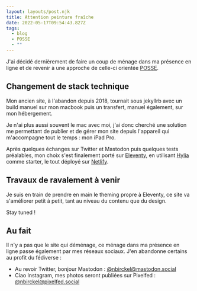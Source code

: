 ```yaml
---
layout: layouts/post.njk
title: Attention peinture fraîche
date: 2022-05-17T09:54:43.827Z
tags:
  - blog
  - POSSE
  - ""
---
```

J'ai décidé dernièrement de faire un coup de ménage dans ma présence en ligne et de revenir à une approche de celle-ci orientée [POSSE](https://indieweb.org/POSSE).

## Changement de stack technique

Mon ancien site, à l'abandon depuis 2018, tournait sous jekyllrb avec un build manuel sur mon macbook puis un transfert, manuel également, sur mon hébergement.

Je n'ai plus aussi souvent le mac avec moi, j'ai donc cherché une solution me permettant de publier et de gérer mon site depuis l'appareil qui m'accompagne tout le temps : mon iPad Pro.

Après quelques échanges sur Twitter et Mastodon puis quelques tests préalables, mon choix s'est finalement porté sur [Eleventy](https://www.11ty.dev/), en utilisant [Hylia ](https://hylia.website/)comme starter, le tout déployé sur [Netlify](https://www.netlify.com/).

## Travaux de ravalement à venir

Je suis en train de prendre en main le theming propre à Eleventy, ce site va s'améliorer petit à petit, tant au niveau du contenu que du design.

Stay tuned !

## Au fait 

Il n'y a pas que le site qui déménage, ce ménage dans ma présence en ligne passe également par mes réseaux sociaux. J'en abandonne certains au profit du fédiverse :

* Au revoir Twitter, bonjour Mastodon : [@nbirckel@mastodon.social](https://mastodon.social/web/@nbirckel)
* Ciao  Instagram, mes photos seront publiées sur Pixelfed :  [@nbirckel@pixelfed.social](https://pixelfed.social/i/web/profile/422339972513731843)